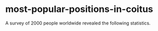 # most-popular-positions-in-coitus
A survey of 2000 people worldwide revealed the following statistics.
